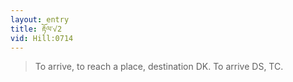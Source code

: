 ```yaml
---
layout: entry
title: རྟོལ་√2
vid: Hill:0714
---
```

> To arrive, to reach a place, destination DK\. To arrive DS, TC\.


